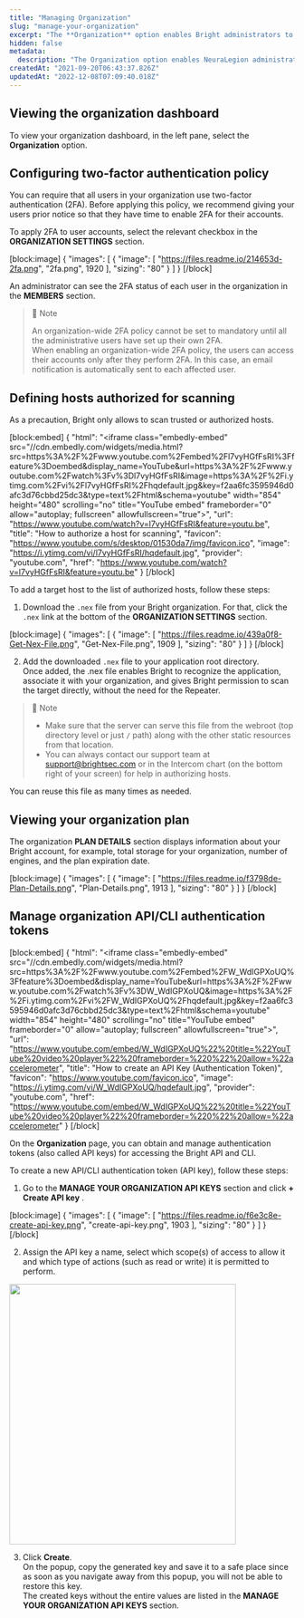 ```yaml
---
title: "Managing Organization"
slug: "manage-your-organization"
excerpt: "The **Organization** option enables Bright administrators to manage organization-level settings and policies"
hidden: false
metadata: 
  description: "The Organization option enables NeuraLegion administrators to manage organization-level settings and policies"
createdAt: "2021-09-20T06:43:37.826Z"
updatedAt: "2022-12-08T07:09:40.018Z"
---
```

## Viewing the organization dashboard

To view your organization dashboard, in the left pane, select the **Organization** option. 

## Configuring two-factor authentication policy

You can require that all users in your organization use two-factor authentication (2FA). Before applying this policy, we recommend giving your users prior notice so that they have time to enable 2FA for their accounts. 

To apply 2FA to user accounts, select the relevant checkbox in the **ORGANIZATION SETTINGS** section.

[block:image]
{
  "images": [
    {
      "image": [
        "https://files.readme.io/214653d-2fa.png",
        "2fa.png",
        1920
      ],
      "sizing": "80"
    }
  ]
}
[/block]



An administrator can see the 2FA status of each user in the organization in the **MEMBERS** section.

> 📘 Note
> 
> An organization-wide 2FA policy cannot be set to mandatory until all the administrative users have set up their own 2FA.  
> When enabling an organization-wide 2FA policy, the users can access their accounts only after they perform 2FA. In this case, an email notification is automatically sent to each affected user.

## Defining hosts authorized for scanning

As a precaution, Bright only allows to scan trusted or authorized hosts.  


[block:embed]
{
  "html": "<iframe class=\"embedly-embed\" src=\"//cdn.embedly.com/widgets/media.html?src=https%3A%2F%2Fwww.youtube.com%2Fembed%2Fl7vyHGfFsRI%3Ffeature%3Doembed&display_name=YouTube&url=https%3A%2F%2Fwww.youtube.com%2Fwatch%3Fv%3Dl7vyHGfFsRI&image=https%3A%2F%2Fi.ytimg.com%2Fvi%2Fl7vyHGfFsRI%2Fhqdefault.jpg&key=f2aa6fc3595946d0afc3d76cbbd25dc3&type=text%2Fhtml&schema=youtube\" width=\"854\" height=\"480\" scrolling=\"no\" title=\"YouTube embed\" frameborder=\"0\" allow=\"autoplay; fullscreen\" allowfullscreen=\"true\"></iframe>",
  "url": "https://www.youtube.com/watch?v=l7vyHGfFsRI&feature=youtu.be",
  "title": "How to authorize a host for scanning",
  "favicon": "https://www.youtube.com/s/desktop/01530da7/img/favicon.ico",
  "image": "https://i.ytimg.com/vi/l7vyHGfFsRI/hqdefault.jpg",
  "provider": "youtube.com",
  "href": "https://www.youtube.com/watch?v=l7vyHGfFsRI&feature=youtu.be"
}
[/block]




To add a target host to the list of authorized hosts, follow these steps:

1. Download the `.nex`  file from your Bright organization. For that, click the `.nex` link at the bottom of the **ORGANIZATION SETTINGS** section.

[block:image]
{
  "images": [
    {
      "image": [
        "https://files.readme.io/439a0f8-Get-Nex-File.png",
        "Get-Nex-File.png",
        1909
      ],
      "sizing": "80"
    }
  ]
}
[/block]



2. Add the downloaded `.nex`  file to your application root directory.  
   Once added, the .nex file enables Bright to recognize the application, associate it with your organization, and gives Bright permission to scan the target directly, without the need for the Repeater.

> 📘 Note
> 
> - Make sure that the server can serve this file from the webroot (top directory level or just `/` path) along with the other static resources from that location.
> - You can always contact our support team at [support@brightsec.com](mailto:support@brightsec.com) or in the Intercom chart (on the bottom right of your screen) for help in authorizing hosts.

You can reuse this file as many times as needed.

## Viewing your organization plan

The organization **PLAN DETAILS** section displays information about your Bright account, for example, total storage for your organization, number of engines, and the plan expiration date. 

[block:image]
{
  "images": [
    {
      "image": [
        "https://files.readme.io/f3798de-Plan-Details.png",
        "Plan-Details.png",
        1913
      ],
      "sizing": "80"
    }
  ]
}
[/block]



## Manage organization API/CLI authentication tokens


[block:embed]
{
  "html": "<iframe class=\"embedly-embed\" src=\"//cdn.embedly.com/widgets/media.html?src=https%3A%2F%2Fwww.youtube.com%2Fembed%2FW_WdIGPXoUQ%3Ffeature%3Doembed&display_name=YouTube&url=https%3A%2F%2Fwww.youtube.com%2Fwatch%3Fv%3DW_WdIGPXoUQ&image=https%3A%2F%2Fi.ytimg.com%2Fvi%2FW_WdIGPXoUQ%2Fhqdefault.jpg&key=f2aa6fc3595946d0afc3d76cbbd25dc3&type=text%2Fhtml&schema=youtube\" width=\"854\" height=\"480\" scrolling=\"no\" title=\"YouTube embed\" frameborder=\"0\" allow=\"autoplay; fullscreen\" allowfullscreen=\"true\"></iframe>",
  "url": "https://www.youtube.com/embed/W_WdIGPXoUQ%22%20title=%22YouTube%20video%20player%22%20frameborder=%220%22%20allow=%22accelerometer",
  "title": "How to create an API Key (Authentication Token)",
  "favicon": "https://www.youtube.com/favicon.ico",
  "image": "https://i.ytimg.com/vi/W_WdIGPXoUQ/hqdefault.jpg",
  "provider": "youtube.com",
  "href": "https://www.youtube.com/embed/W_WdIGPXoUQ%22%20title=%22YouTube%20video%20player%22%20frameborder=%220%22%20allow=%22accelerometer"
}
[/block]




On the **Organization** page, you can obtain and manage authentication tokens (also called API keys) for accessing the Bright API and CLI.

To create a new API/CLI authentication token (API key), follow these steps:

1. Go to the **MANAGE YOUR ORGANIZATION API KEYS** section and click **+ Create API key** .

[block:image]
{
  "images": [
    {
      "image": [
        "https://files.readme.io/f6e3c8e-create-api-key.png",
        "create-api-key.png",
        1903
      ],
      "sizing": "80"
    }
  ]
}
[/block]



2. Assign the API key a name, select which scope(s) of access to allow it and which type of actions (such as read or write) it is permitted to perform. 

<img src="https://files.readme.io/5ffe4e3-new-api-key-prompt.png" width="400" height="460">

3. Click **Create**.  
   On the popup, copy the generated key and save it to a safe place since as soon as you navigate away from this popup, you will not be able to restore this key.  
   The created keys without the entire values are listed in the **MANAGE YOUR ORGANIZATION API KEYS** section.